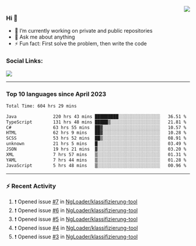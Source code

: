 <!--
<a href="https://wuffy.eu">
  <img align="right" src="https://github.com/ngloader/ngloader/blob/devcard/devcard.png" height="410" width="300" alt="NgLoader's Dev Card"/>
</a>
-->

<a href="https://wuffy.eu">
  <img align="right" src="https://github-readme-stats.vercel.app/api?username=ngloader&count_private=true&include_all_commits=true&show_icons=true&hide_rank=true&theme=dracula" />
</a>

### Hi 👋
- 🔭 I’m currently working on private and public repositories
- 💬 Ask me about anything
- ⚡ Fun fact: First solve the problem, then write the code

### Social Links:
<a href="https://discord.gg/jUtRU5Q">
  <img src="https://dcbadge.limes.pink/api/shield/128286216708685824?style=flat&theme=clean&compact=true" />
</a>

<!--
---

<div>
  <img src="https://github-readme-stats.vercel.app/api/wakatime?username=NgLoader&api_domain=wakapi.wuffy.dev&bg_color=282a36&title_color=ff6e96&icon_color=2F855A&text_color=ffffff&custom_title=Week%20Stats&layout=compact" />
</div>

---

<div>
  <img height="170" align="left" src="https://github-readme-stats.vercel.app/api?username=ngloader&count_private=true&include_all_commits=true&show_icons=true&theme=dracula" />
  <img src="https://github-readme-stats.vercel.app/api/top-langs/?username=ngloader&layout=compact&theme=dracula" />
</div>

---

<a href="https://github.com/ryo-ma/github-profile-trophy">
  <img width=800 src="https://github-profile-trophy.vercel.app/?username=ngloader&column=8&theme=dracula&no-frame=true"/>
</a>
-->

---

### Top 10 languages since April 2023

<!--START_SECTION:waka-->

```txt
Total Time: 604 hrs 29 mins

Java              220 hrs 43 mins █████████░░░░░░░░░░░░░░░░   36.51 %
TypeScript        131 hrs 48 mins █████▒░░░░░░░░░░░░░░░░░░░   21.81 %
C#                63 hrs 55 mins  ██▓░░░░░░░░░░░░░░░░░░░░░░   10.57 %
HTML              62 hrs 9 mins   ██▓░░░░░░░░░░░░░░░░░░░░░░   10.28 %
SCSS              53 hrs 52 mins  ██▒░░░░░░░░░░░░░░░░░░░░░░   08.91 %
unknown           21 hrs 5 mins   █░░░░░░░░░░░░░░░░░░░░░░░░   03.49 %
JSON              19 hrs 21 mins  ▓░░░░░░░░░░░░░░░░░░░░░░░░   03.20 %
XML               7 hrs 57 mins   ▒░░░░░░░░░░░░░░░░░░░░░░░░   01.31 %
YAML              7 hrs 44 mins   ▒░░░░░░░░░░░░░░░░░░░░░░░░   01.28 %
JavaScript        5 hrs 48 mins   ▒░░░░░░░░░░░░░░░░░░░░░░░░   00.96 %
```

<!--END_SECTION:waka-->

---

### :zap: Recent Activity
<!--START_SECTION:activity-->
1. ❗ Opened issue [#7](https://github.com/NgLoader/klassifizierung-tool/issues/7) in [NgLoader/klassifizierung-tool](https://github.com/NgLoader/klassifizierung-tool)
2. ❗ Opened issue [#6](https://github.com/NgLoader/klassifizierung-tool/issues/6) in [NgLoader/klassifizierung-tool](https://github.com/NgLoader/klassifizierung-tool)
3. ❗ Opened issue [#5](https://github.com/NgLoader/klassifizierung-tool/issues/5) in [NgLoader/klassifizierung-tool](https://github.com/NgLoader/klassifizierung-tool)
4. ❗ Opened issue [#4](https://github.com/NgLoader/klassifizierung-tool/issues/4) in [NgLoader/klassifizierung-tool](https://github.com/NgLoader/klassifizierung-tool)
5. ❗ Opened issue [#3](https://github.com/NgLoader/klassifizierung-tool/issues/3) in [NgLoader/klassifizierung-tool](https://github.com/NgLoader/klassifizierung-tool)
<!--END_SECTION:activity-->

